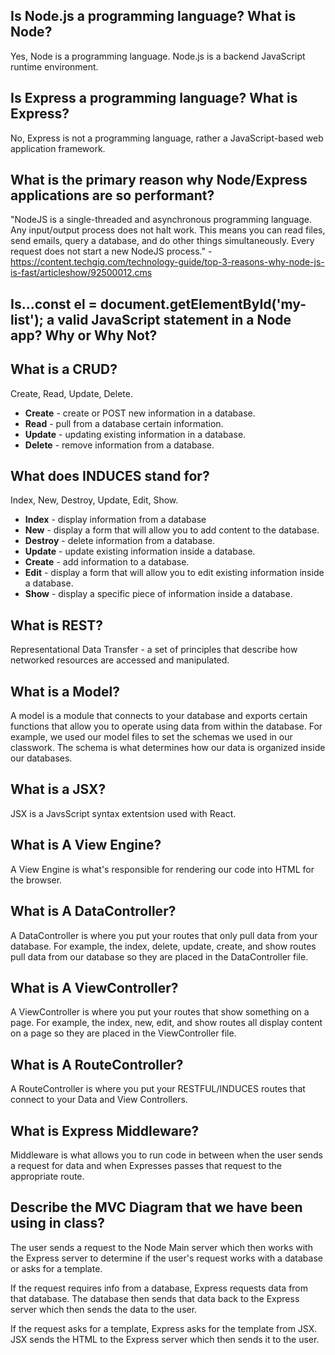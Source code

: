 ## Is Node.js a programming language? What is Node?
Yes, Node is a programming language. Node.js is a backend JavaScript runtime environment.

##  Is Express a programming language? What is Express?
No, Express is not a programming language, rather a JavaScript-based web application framework.

##  What is the primary reason why Node/Express applications are so performant?
"NodeJS is a single-threaded and asynchronous programming language. Any input/output process does not halt work. This means you can read files, send emails, query a database, and do other things simultaneously. Every request does not start a new NodeJS process." - https://content.techgig.com/technology-guide/top-3-reasons-why-node-js-is-fast/articleshow/92500012.cms

##  Is...const el = document.getElementById('my-list'); a valid JavaScript statement in a Node app? Why or Why Not?

##  What is a CRUD?
Create, Read, Update, Delete. 

- **Create** - create or POST new information in a database.
- **Read** - pull from a database certain information.
- **Update** - updating existing information in a database.
- **Delete** - remove information from a database.

##  What does INDUCES stand for?
Index, New, Destroy, Update, Edit, Show.

- **Index** - display information from a database
- **New** - display a form that will allow you to add content to the database.
- **Destroy** - delete information from a database.
- **Update** - update existing information inside a database.
- **Create** - add information to a database.
- **Edit** - display a form that will allow you to edit existing information inside a database.
- **Show** - display a specific piece of information inside a database.

##  What is REST?
Representational Data Transfer - a set of principles that describe how networked resources are accessed and manipulated.

##  What is a Model?
A model is a module that connects to your database and exports certain functions that allow you to operate using data from within the database. For example, we used our model files to set the schemas we used in our classwork. The schema is what determines how our data is organized inside our databases.

##  What is a JSX?
JSX is a JavsScript syntax extentsion used with React.

##  What is A View Engine?
A View Engine is what's responsible for rendering our code into HTML for the browser.

##  What is A DataController?
A DataController is where you put your routes that only pull data from your database. For example, the index, delete, update, create, and show routes pull data from our database so they are placed in the DataController file.

##  What is A ViewController?
A ViewController is where you put your routes that show something on a page. For example, the index, new, edit, and show routes all display content on a page so they are placed in the ViewController file.

##  What is A RouteController?
A RouteController is where you put your RESTFUL/INDUCES routes that connect to your Data and View Controllers.

##  What is Express Middleware?
Middleware is what allows you to run code in between when the user sends a request for data and when Expresses passes that request to the appropriate route.

##  Describe the MVC Diagram that we have been using in class?
The user sends a request to the Node Main server which then works with the Express server to determine if the user's request works with a database or asks for a template. 

If the request requires info from a database, Express requests data from that database. The database then sends that data back to the Express server which then sends the data to the user.

If the request asks for a template, Express asks for the template from JSX. JSX sends the HTML to the Express server which then sends it to the user.